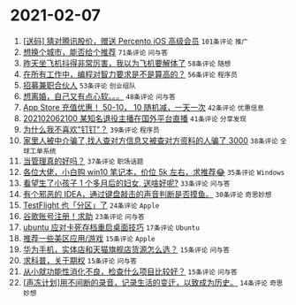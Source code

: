 # 2021-02-07

1. [[送码] 猜对腾讯股价，赠送 Percento iOS 高级会员](https://www.v2ex.com/t/751757) `101条评论` `推广`
1. [想换个城市，能否给个推荐](https://www.v2ex.com/t/751763) `71条评论` `问与答`
1. [昨天坐飞机抖得非常厉害，我以为飞机要解体了](https://www.v2ex.com/t/751842) `58条评论` `随想`
1. [在所有工作中，编程对智力要求是不是算高的？](https://www.v2ex.com/t/751831) `56条评论` `程序员`
1. [招募兼职合伙人](https://www.v2ex.com/t/751795) `53条评论` `创业组队`
1. [想离婚，自己又有点心软。。。](https://www.v2ex.com/t/751899) `48条评论` `问与答`
1. [App Store 充值优惠！ 50-10， 10 随机减，一天一次](https://www.v2ex.com/t/751745) `42条评论` `优惠信息`
1. [202102062100 某知名退役主播在国外平台直播](https://www.v2ex.com/t/751889) `41条评论` `分享发现`
1. [为什么我不喜欢"钉钉"？](https://www.v2ex.com/t/751881) `39条评论` `程序员`
1. [家里人被中介骗了,找人查对方信息又被查对方资料的人骗了 3000](https://www.v2ex.com/t/751809) `38条评论` `全球工单系统`
1. [当管理真的好吗？](https://www.v2ex.com/t/751739) `37条评论` `职场话题`
1. [各位大佬，小白购 win10 笔记本，价位 5k 左右，求推荐😂](https://www.v2ex.com/t/751738) `35条评论` `Windows`
1. [看望生了小孩子 1 个多月后的妇女, 送啥好呢?](https://www.v2ex.com/t/751773) `33条评论` `问与答`
1. [有个邪恶的 IDEA，通过键盘敲击的声音判断是否摸鱼。](https://www.v2ex.com/t/751849) `30条评论` `奇思妙想`
1. [TestFlight 也「分区」了](https://www.v2ex.com/t/751803) `24条评论` `Apple`
1. [谷歌账号注册！求助](https://www.v2ex.com/t/751821) `23条评论` `问与答`
1. [ubuntu 应对卡死存档重启桌面技巧](https://www.v2ex.com/t/751883) `17条评论` `Ubuntu`
1. [推荐一些美区应用/游戏](https://www.v2ex.com/t/751894) `15条评论` `Apple`
1. [华为手机，实体店和天猫旗舰店货源怎么选？](https://www.v2ex.com/t/751824) `15条评论` `问与答`
1. [求科普，关于期权](https://www.v2ex.com/t/751755) `15条评论` `问与答`
1. [从小就功能性消化不良，检查什么项目比较好？](https://www.v2ex.com/t/751733) `15条评论` `问与答`
1. [[声冻计划]用不间断的录音，记录生活的变迁，以致成为历史。](https://www.v2ex.com/t/751892) `14条评论` `奇思妙想`
